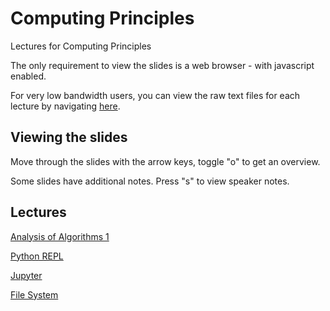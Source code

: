 # Computing Principles

Lectures for Computing Principles

The only requirement to view the slides is a web browser - with javascript enabled.

For very low bandwidth users, you can view the raw text files for each lecture
by navigating [here](https://github.com/uea-teaching/computing-principles/).


## Viewing the slides

Move through the slides with the arrow keys, toggle "o" to get an overview.

Some slides have additional notes. Press "s" to view speaker notes.

## Lectures

[Analysis of Algorithms 1](https://uea-teaching.github.io/computing-principles/lectures/analysis1)

[Python REPL](https://uea-teaching.github.io/computing-principles/lectures/python-repl)

[Jupyter](https://uea-teaching.github.io/computing-principles/lectures/jupyter)

[File System](https://uea-teaching.github.io/computing-principles/lectures/system)
